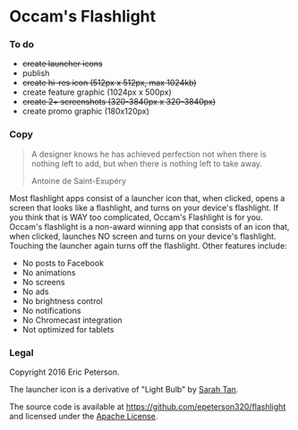 # Occam's Flashlight

### To do

* ~~create launcher icons~~
* publish
* ~~create hi-res icon (512px x 512px, max 1024kb)~~
* create feature graphic (1024px x 500px)
* ~~create 2+ screenshots (320-3840px x 320-3840px)~~
* create promo graphic (180x120px)

### Copy

> A designer knows he has achieved perfection not when there is nothing left to
> add, but when there is nothing left to take away.
>
> Antoine de Saint-Exupéry

Most flashlight apps consist of a launcher icon that, when clicked, opens a
screen that looks like a flashlight, and turns on your device's flashlight. If
you think that is WAY too complicated, Occam's Flashlight is for you. Occam's
flashlight is a non-award winning app that consists of an icon that, when
clicked, launches NO screen and turns on your device's flashlight. Touching the
launcher again turns off the flashlight. Other features include:

* No posts to Facebook
* No animations
* No screens
* No ads
* No brightness control
* No notifications
* No Chromecast integration
* Not optimized for tablets

### Legal

Copyright 2016 Eric Peterson.

The launcher icon is a derivative of "Light Bulb" by [Sarah
Tan](https://thenounproject.com/liminalitycc/).

The source code is available at https://github.com/epeterson320/flashlight
and licensed under the [Apache
License](http://www.apache.org/licenses/LICENSE-2.0).
